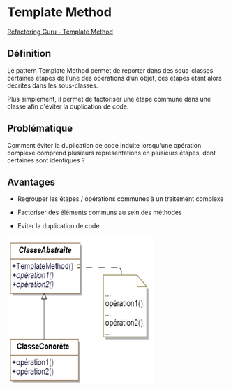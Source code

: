# Template Method
[Refactoring Guru - Template Method](https://refactoring.guru/design-patterns/template-method)

## Définition

Le pattern Template Method permet de reporter dans des sous-classes certaines étapes de l’une des opérations d’un objet, ces étapes étant alors décrites dans les sous-classes. 

Plus simplement, il permet de factoriser une étape commune dans une classe afin d'éviter la duplication de code.

## Problématique

Comment éviter la duplication de code induite lorsqu'une opération complexe comprend plusieurs représentations en plusieurs étapes, dont certaines sont identiques ?

## Avantages

- Regrouper les étapes / opérations communes à un traitement complexe
 
- Factoriser des éléments communs au sein des méthodes
 
- Eviter la duplication de code

![UML Template Method](https://raw.githubusercontent.com/kbrdn1/Design-Patterns-TS/main/assets/UML-TM.png)